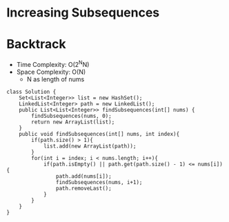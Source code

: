 # Increasing Subsequences
# Backtrack
* Time Complexity: O(2<sup>N</sup>N)
* Space Complexity: O(N)
	* N as length of nums
```
class Solution {
    Set<List<Integer>> list = new HashSet();
    LinkedList<Integer> path = new LinkedList();
    public List<List<Integer>> findSubsequences(int[] nums) {
        findSubsequences(nums, 0);
        return new ArrayList(list);
    }
    public void findSubsequences(int[] nums, int index){
        if(path.size() > 1){
            list.add(new ArrayList(path));
        }
        for(int i = index; i < nums.length; i++){
            if(path.isEmpty() || path.get(path.size() - 1) <= nums[i]){
                path.add(nums[i]);
                findSubsequences(nums, i+1);
                path.removeLast();
            }
        }
    }
}

```